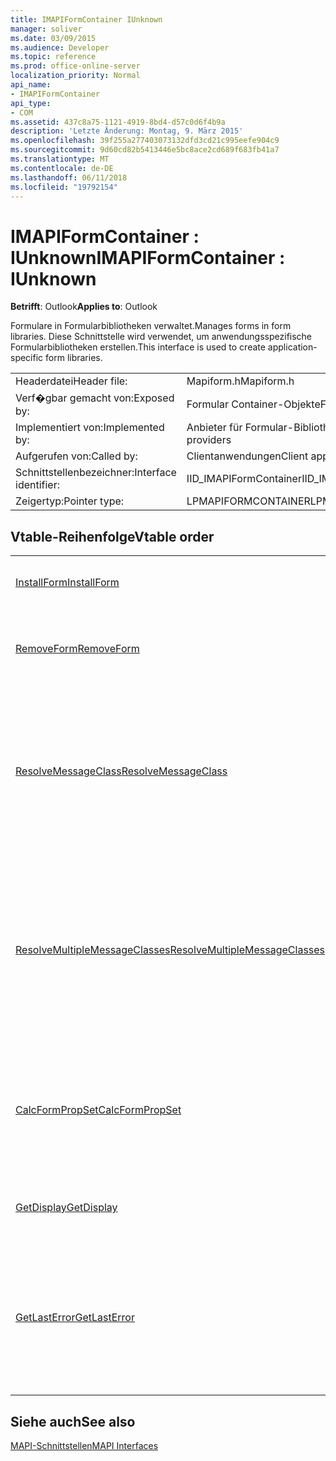 ```yaml
---
title: IMAPIFormContainer IUnknown
manager: soliver
ms.date: 03/09/2015
ms.audience: Developer
ms.topic: reference
ms.prod: office-online-server
localization_priority: Normal
api_name:
- IMAPIFormContainer
api_type:
- COM
ms.assetid: 437c8a75-1121-4919-8bd4-d57c0d6f4b9a
description: 'Letzte Änderung: Montag, 9. März 2015'
ms.openlocfilehash: 39f255a277403073132dfd3cd21c995eefe904c9
ms.sourcegitcommit: 9d60cd82b5413446e5bc8ace2cd689f683fb41a7
ms.translationtype: MT
ms.contentlocale: de-DE
ms.lasthandoff: 06/11/2018
ms.locfileid: "19792154"
---
```

# <a name="imapiformcontainer--iunknown"></a><span data-ttu-id="8c7d1-103">IMAPIFormContainer : IUnknown</span><span class="sxs-lookup"><span data-stu-id="8c7d1-103">IMAPIFormContainer : IUnknown</span></span>

  
  
<span data-ttu-id="8c7d1-104">**Betrifft**: Outlook</span><span class="sxs-lookup"><span data-stu-id="8c7d1-104">**Applies to**: Outlook</span></span> 
  
<span data-ttu-id="8c7d1-105">Formulare in Formularbibliotheken verwaltet.</span><span class="sxs-lookup"><span data-stu-id="8c7d1-105">Manages forms in form libraries.</span></span> <span data-ttu-id="8c7d1-106">Diese Schnittstelle wird verwendet, um anwendungsspezifische Formularbibliotheken erstellen.</span><span class="sxs-lookup"><span data-stu-id="8c7d1-106">This interface is used to create application-specific form libraries.</span></span> 
  
|||
|:-----|:-----|
|<span data-ttu-id="8c7d1-107">Headerdatei</span><span class="sxs-lookup"><span data-stu-id="8c7d1-107">Header file:</span></span>  <br/> |<span data-ttu-id="8c7d1-108">Mapiform.h</span><span class="sxs-lookup"><span data-stu-id="8c7d1-108">Mapiform.h</span></span>  <br/> |
|<span data-ttu-id="8c7d1-109">Verf�gbar gemacht von:</span><span class="sxs-lookup"><span data-stu-id="8c7d1-109">Exposed by:</span></span>  <br/> |<span data-ttu-id="8c7d1-110">Formular Container-Objekte</span><span class="sxs-lookup"><span data-stu-id="8c7d1-110">Form container objects</span></span>  <br/> |
|<span data-ttu-id="8c7d1-111">Implementiert von:</span><span class="sxs-lookup"><span data-stu-id="8c7d1-111">Implemented by:</span></span>  <br/> |<span data-ttu-id="8c7d1-112">Anbieter für Formular-Bibliothek</span><span class="sxs-lookup"><span data-stu-id="8c7d1-112">Form library providers</span></span>  <br/> |
|<span data-ttu-id="8c7d1-113">Aufgerufen von:</span><span class="sxs-lookup"><span data-stu-id="8c7d1-113">Called by:</span></span>  <br/> |<span data-ttu-id="8c7d1-114">Clientanwendungen</span><span class="sxs-lookup"><span data-stu-id="8c7d1-114">Client applications</span></span>  <br/> |
|<span data-ttu-id="8c7d1-115">Schnittstellenbezeichner:</span><span class="sxs-lookup"><span data-stu-id="8c7d1-115">Interface identifier:</span></span>  <br/> |<span data-ttu-id="8c7d1-116">IID_IMAPIFormContainer</span><span class="sxs-lookup"><span data-stu-id="8c7d1-116">IID_IMAPIFormContainer</span></span>  <br/> |
|<span data-ttu-id="8c7d1-117">Zeigertyp:</span><span class="sxs-lookup"><span data-stu-id="8c7d1-117">Pointer type:</span></span>  <br/> |<span data-ttu-id="8c7d1-118">LPMAPIFORMCONTAINER</span><span class="sxs-lookup"><span data-stu-id="8c7d1-118">LPMAPIFORMCONTAINER</span></span>  <br/> |
   
## <a name="vtable-order"></a><span data-ttu-id="8c7d1-119">Vtable-Reihenfolge</span><span class="sxs-lookup"><span data-stu-id="8c7d1-119">Vtable order</span></span>

|||
|:-----|:-----|
|[<span data-ttu-id="8c7d1-120">InstallForm</span><span class="sxs-lookup"><span data-stu-id="8c7d1-120">InstallForm</span></span>](imapiformcontainer-installform.md) <br/> |<span data-ttu-id="8c7d1-121">Installiert ein Formular in einem Formular-Container.</span><span class="sxs-lookup"><span data-stu-id="8c7d1-121">Installs a form into a form container.</span></span>  <br/> |
|[<span data-ttu-id="8c7d1-122">RemoveForm</span><span class="sxs-lookup"><span data-stu-id="8c7d1-122">RemoveForm</span></span>](imapiformcontainer-removeform.md) <br/> |<span data-ttu-id="8c7d1-123">Entfernt ein bestimmtes Formular aus einem Formular Container.</span><span class="sxs-lookup"><span data-stu-id="8c7d1-123">Removes a particular form from a form container.</span></span>  <br/> |
|[<span data-ttu-id="8c7d1-124">ResolveMessageClass</span><span class="sxs-lookup"><span data-stu-id="8c7d1-124">ResolveMessageClass</span></span>](imapiformcontainer-resolvemessageclass.md) <br/> |<span data-ttu-id="8c7d1-125">Löst eine Nachrichtenklasse in seiner Form in einem Formular Container und ein Formular Informationen-Objekt für dieses Formular zurückgegeben.</span><span class="sxs-lookup"><span data-stu-id="8c7d1-125">Resolves a message class to its form in a form container and returns a form information object for that form.</span></span>  <br/> |
|[<span data-ttu-id="8c7d1-126">ResolveMultipleMessageClasses</span><span class="sxs-lookup"><span data-stu-id="8c7d1-126">ResolveMultipleMessageClasses</span></span>](imapiformcontainer-resolvemultiplemessageclasses.md) <br/> |<span data-ttu-id="8c7d1-127">Eine Gruppe von Nachrichtenklassen in Formularen in einem Formular Container aufgelöst wird, und gibt ein Array von Formular Informationen Objekte für diese Formulare.</span><span class="sxs-lookup"><span data-stu-id="8c7d1-127">Resolves a group of message classes to their forms in a form container and returns an array of form information objects for those forms.</span></span>  <br/> |
|[<span data-ttu-id="8c7d1-128">CalcFormPropSet</span><span class="sxs-lookup"><span data-stu-id="8c7d1-128">CalcFormPropSet</span></span>](imapiformcontainer-calcformpropset.md) <br/> |<span data-ttu-id="8c7d1-129">Gibt ein Array der Eigenschaften verwendet, die für alle Formen in einem Formular Container installiert.</span><span class="sxs-lookup"><span data-stu-id="8c7d1-129">Returns an array of the properties used by all forms installed in a form container.</span></span>  <br/> |
|[<span data-ttu-id="8c7d1-130">GetDisplay</span><span class="sxs-lookup"><span data-stu-id="8c7d1-130">GetDisplay</span></span>](imapiformcontainer-getdisplay.md) <br/> |<span data-ttu-id="8c7d1-131">Gibt den Anzeigenamen eines Containers Formular zurück.</span><span class="sxs-lookup"><span data-stu-id="8c7d1-131">Returns the display name of a form container.</span></span>  <br/> |
|[<span data-ttu-id="8c7d1-132">GetLastError</span><span class="sxs-lookup"><span data-stu-id="8c7d1-132">GetLastError</span></span>](imapiformcontainer-getlasterror.md) <br/> |<span data-ttu-id="8c7d1-133">Gibt eine [MAPIERROR](mapierror.md) -Struktur mit Informationen über den vorherigen Fehler auftritt, auf das Formular Container-Objekt zurück.</span><span class="sxs-lookup"><span data-stu-id="8c7d1-133">Returns a [MAPIERROR](mapierror.md) structure containing information about the previous error occurring to the form container object.</span></span>  <br/> |
   
## <a name="see-also"></a><span data-ttu-id="8c7d1-134">Siehe auch</span><span class="sxs-lookup"><span data-stu-id="8c7d1-134">See also</span></span>



[<span data-ttu-id="8c7d1-135">MAPI-Schnittstellen</span><span class="sxs-lookup"><span data-stu-id="8c7d1-135">MAPI Interfaces</span></span>](mapi-interfaces.md)

